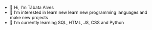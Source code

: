 - 👋 Hi, I’m Tábata Alves
- 👀 I’m interested in learn new learn new programming languages and make new projects
- 🌱 I’m currently learning SQL, HTML, JS, CSS and Python

<!---
tabataalvees/tabataalvees is a ✨ special ✨ repository because its `README.md` (this file) appears on your GitHub profile.
You can click the Preview link to take a look at your changes.
--->
